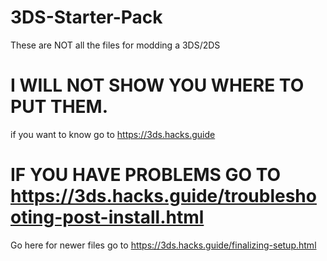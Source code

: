 # 3DS-Starter-Pack
These are NOT all the files for modding a 3DS/2DS
# I WILL NOT SHOW YOU WHERE TO PUT THEM.
if you want to know go to https://3ds.hacks.guide
# IF YOU HAVE PROBLEMS GO TO https://3ds.hacks.guide/troubleshooting-post-install.html
Go here for newer files go to https://3ds.hacks.guide/finalizing-setup.html
